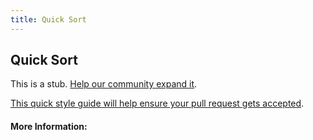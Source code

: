 ```yaml
---
title: Quick Sort
---
```


## Quick Sort

This is a stub. [Help our community expand it](https://github.com/freecodecamp/guides/tree/master/src/pages/articles/computer-science/sorting-algorithms/quick-sort/index.md).

[This quick style guide will help ensure your pull request gets accepted](https://github.com/freeCodeCamp/guides/blob/master/README.md).

<!-- The article goes here, in GitHub-flavored Markdown. Feel free to add YouTube videos, images, and CodePen/JSBin embeds  -->

#### More Information:
<!-- Please add any articles you think might be helpful to read before writing the article -->


